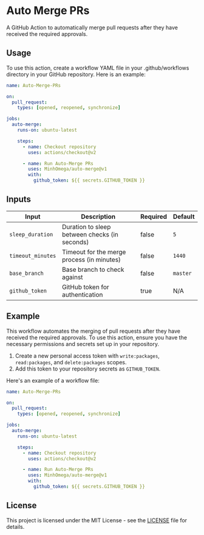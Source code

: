 # Auto Merge PRs

A GitHub Action to automatically merge pull requests after they have received the required approvals.

## Usage

To use this action, create a workflow YAML file in your .github/workflows directory in your GitHub repository. Here is an example:

```yaml
name: Auto-Merge-PRs

on:
  pull_request:
    types: [opened, reopened, synchronize]

jobs:
  auto-merge:
    runs-on: ubuntu-latest

    steps:
      - name: Checkout repository
        uses: actions/checkout@v2

      - name: Run Auto-Merge PRs
        uses: MinhOmega/auto-merge@v1
        with:
          github_token: ${{ secrets.GITHUB_TOKEN }}
```

## Inputs

| Input            | Description                                        | Required | Default |
|------------------|----------------------------------------------------|----------|---------|
| `sleep_duration` | Duration to sleep between checks (in seconds)      | false    | `5`     |
| `timeout_minutes`| Timeout for the merge process (in minutes)         | false    | `1440`  |
| `base_branch`    | Base branch to check against                       | false    | `master`|
| `github_token`   | GitHub token for authentication                    | true     | N/A     |

## Example

This workflow automates the merging of pull requests after they have received the required approvals. To use this action, ensure you have the necessary permissions and secrets set up in your repository.

1. Create a new personal access token with `write:packages`, `read:packages`, and `delete:packages` scopes.
2. Add this token to your repository secrets as `GITHUB_TOKEN`.

Here's an example of a workflow file:

```yaml
name: Auto-Merge-PRs

on:
  pull_request:
    types: [opened, reopened, synchronize]

jobs:
  auto-merge:
    runs-on: ubuntu-latest

    steps:
      - name: Checkout repository
        uses: actions/checkout@v2

      - name: Run Auto-Merge PRs
        uses: MinhOmega/auto-merge@v1
        with:
          github_token: ${{ secrets.GITHUB_TOKEN }}
```

## License

This project is licensed under the MIT License - see the [LICENSE](LICENSE) file for details.

